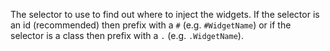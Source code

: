 The selector to use to find out where to inject the widgets. If the selector is an id (recommended) then prefix with a
<code>#</code> (e.g. <code>#WidgetName</code>) or if the selector is a class then prefix with a <code>.</code>
(e.g. <code>.WidgetName</code>).
